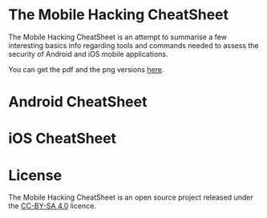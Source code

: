 # The Mobile Hacking CheatSheet
The Mobile Hacking CheatSheet is an attempt to summarise a few interesting basics info regarding tools and commands needed to assess the security of Android and iOS mobile applications.

You can get the pdf and the png versions [here](https://github.com/randorisec/MobileHackingCheatSheet/blob/master/LEGACY.md).

# Android CheatSheet


# iOS CheatSheet


# License
The Mobile Hacking CheatSheet is an open source project released under the [CC-BY-SA 4.0](https://creativecommons.org/licenses/by-sa/4.0/deed.fr) licence.
